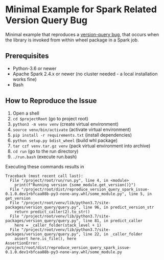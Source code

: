 # Minimal Example for Spark Related Version Query Bug
Minimal example that reproduces a [version-query bug](https://github.com/mbdevpl/version-query/issues/7), that
occurs when the library is invoked from within wheel package in a Spark job.

## Prerequisites
* Python-3.6 or newer
* Apache Spark 2.4.x or newer (no cluster needed - a local installation works fine)
* Bash


## How to Reproduce the Issue
1. Open a shell
1. `cd $projectRoot` (go to project root)
1. `python3 -m venv venv` (create virtual environment)
1. `source venv/bin/activate` (activate virtual environment)
1. `pip install -r requirements.txt` (install dependencies)
1. `python setup.py bdist_wheel` (build whl package)
1. `tar czf venv.tar.gz venv` (pack virtual environment into archive)
1. `cd run` (go to the run directory)
1. `./run.bash` (execute run.bash)

Executing these commands results in
```
Traceback (most recent call last):
  File "/project/root/run/run.py", line 4, in <module>
    print(f"Running version {some_module.get_version()}")
  File "/project/root/dist/reproduce_version_query_spark_issue-0.1.0.dev1+bfcaa08b-py3-none-any.whl/some_module.py", line 5, in get_version
  File "/project/root/venv/lib/python3.7/site-packages/version_query/query.py", line 96, in predict_version_str
    return predict_caller(2).to_str()
  File "/project/root/venv/lib/python3.7/site-packages/version_query/query.py", line 81, in predict_caller
    here = _caller_folder(stack_level + 1)
  File "/project/root/venv/lib/python3.7/site-packages/version_query/query.py", line 22, in _caller_folder
    assert here.is_file(), here
AssertionError: /project/root/dist/reproduce_version_query_spark_issue-0.1.0.dev1+bfcaa08b-py3-none-any.whl/some_module.py
```